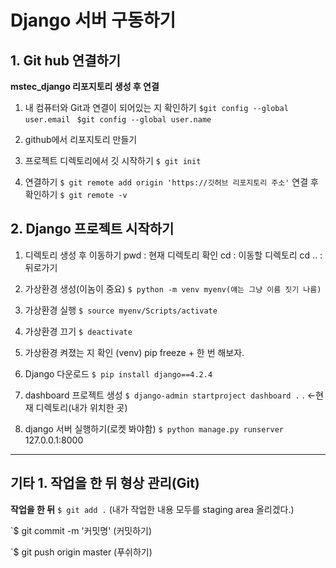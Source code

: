 # Django 서버 구동하기

## 1. Git hub 연결하기
**mstec_django 리포지토리 생성 후 연결**
1. 내 컴퓨터와 Git과 연결이 되어있는 지 확인하기
`$git config --global user.email `
`$git config --global user.name `

2. github에서 리포지토리 만들기

3. 프로젝트 디렉토리에서 깃 시작하기 
`$ git init`

4. 연결하기
`$ git remote add origin 'https://깃허브 리포지토리 주소'`
연결 후 확인하기
`$ git remote -v`



## 2. Django 프로젝트 시작하기
1. 디렉토리 생성 후 이동하기
pwd : 현재 디렉토리 확인
cd : 이동할 디렉토리
cd .. : 뒤로가기

2. 가상환경 생성(이놈이 중요)
`$ python -m venv myenv(얘는 그냥 이름 짓기 나름)`

3. 가상환경 실행
`$ source myenv/Scripts/activate`

4. 가상환경 끄기
`$ deactivate`

5. 가상환경 켜졌는 지 확인 (venv) pip freeze + 한 번 해보자. 

6. Django 다운로드
`$ pip install django==4.2.4`

7. dashboard 프로젝트 생성
`$ django-admin startproject dashboard .`    . <-현재 디렉토리(내가 위치한 곳)

8. django 서버 실행하기(로켓 봐야함)
`$ python manage.py runserver`
127.0.0.1:8000 


---------------------------------------

## 기타 1. 작업을 한 뒤 형상 관리(Git)

**작업을 한 뒤**
`$ git add .` (내가 작업한 내용 모두를 staging area 올리겠다.)

`$ git commit -m '커밋명' (커밋하기)

`$ git push origin master (푸쉬하기)




